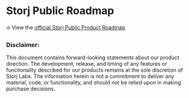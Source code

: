 # Storj Public Roadmap
:sparkle: View the [official Storj Public Product Roadmap](https://github.com/orgs/storj/projects/15)


### Disclaimer:
This document contains forward-looking statements about
our product direction. 
The development, release, and timing of any features or functionality described for our products remains at the
sole discretion of Storj Labs. 
The information herein is not a commitment to deliver
any material, code, or functionality, and should not be
relied upon in making purchase decisions.
